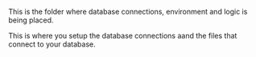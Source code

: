 This is the folder where database connections, environment and logic is being placed.

This is where you setup the database connections aand the files that connect  to your database.